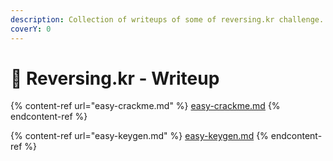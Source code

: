 ```yaml
---
description: Collection of writeups of some of reversing.kr challenge.
coverY: 0
---
```


# 💾 Reversing.kr - Writeup

&#x20;

{% content-ref url="easy-crackme.md" %}
[easy-crackme.md](easy-crackme.md)
{% endcontent-ref %}

{% content-ref url="easy-keygen.md" %}
[easy-keygen.md](easy-keygen.md)
{% endcontent-ref %}

>
